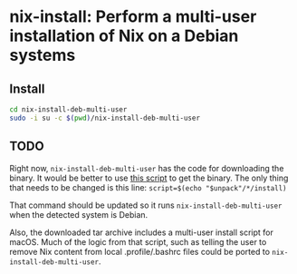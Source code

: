 # nix-install: Perform a multi-user installation of Nix on a Debian systems

## Install

```sh
cd nix-install-deb-multi-user
sudo -i su -c $(pwd)/nix-install-deb-multi-user
```

## TODO

Right now, `nix-install-deb-multi-user` has the code for downloading the binary. It would be better to use [this script](https://nixos.org/nix/install) to get the binary. The only thing that needs to be changed is this line:
`script=$(echo "$unpack"/*/install)`

That command should be updated so it runs `nix-install-deb-multi-user` when the detected system is Debian.

Also, the downloaded tar archive includes a multi-user install script for macOS. Much of the logic from that script, such as telling the user to remove Nix content from local .profile/.bashrc files could be ported to `nix-install-deb-multi-user`.
